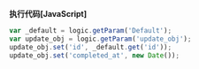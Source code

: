 <p class="panel-title"><b>执行代码[JavaScript]</b></p>

```javascript
var _default = logic.getParam('Default');
var update_obj = logic.getParam('update_obj');
update_obj.set('id', _default.get('id'));
update_obj.set('completed_at', new Date());
```
